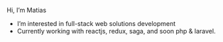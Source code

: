 Hi, I’m Matias
- I’m interested in full-stack web solutions development
- Currently working with reactjs, redux, saga, and soon php & laravel.

